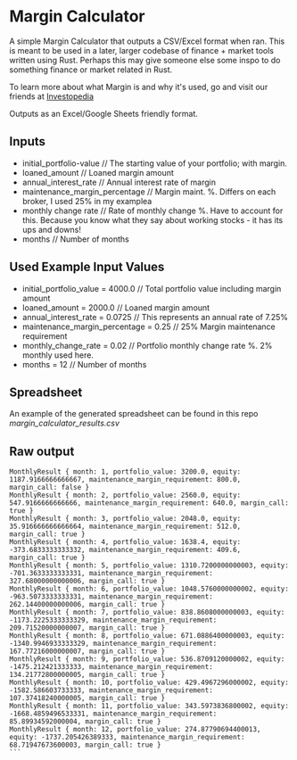 # Margin Calculator

A simple Margin Calculator that outputs a CSV/Excel format when ran. This is meant to be used in a later, larger codebase of finance + market tools written using Rust. Perhaps this may give someone else some inspo to do something finance or market related in Rust.

To learn more about what Margin is and why it's used, go and visit our friends at [Investopedia](https://www.investopedia.com/terms/m/margin.asp) 


Outputs as an Excel/Google Sheets friendly format.

## Inputs

- initial_portfolio-value  // The starting value of your portfolio; with margin.
- loaned_amount           // Loaned margin amount
- annual_interest_rate  // Annual interest rate of margin
- maintenance_margin_percentage // Margin maint. %. Differs on each broker, I used 25% in my examplea
- monthly change rate // Rate of monthly change %. Have to account for this. Because you know what they say about working stocks - it has its ups and downs!
- months // Number of months


## Used Example Input Values

- initial_portfolio_value = 4000.0 // Total portfolio value including margin amount
- loaned_amount = 2000.0 // Loaned margin amount
- annual_interest_rate  = 0.0725 // This represents an annual rate of 7.25%
- maintenance_margin_percentage = 0.25 // 25% Margin maintenance requirement
- monthly_change_rate = 0.02 // Portfolio monthly change rate %. 2% monthly used here.
- months = 12 // Number of months


## Spreadsheet 
An example of the generated spreadsheet can be found in this repo *margin_calculator_results.csv*


## Raw output
````
MonthlyResult { month: 1, portfolio_value: 3200.0, equity: 1187.9166666666667, maintenance_margin_requirement: 800.0, margin_call: false }
MonthlyResult { month: 2, portfolio_value: 2560.0, equity: 547.9166666666666, maintenance_margin_requirement: 640.0, margin_call: true }
MonthlyResult { month: 3, portfolio_value: 2048.0, equity: 35.916666666666664, maintenance_margin_requirement: 512.0, margin_call: true }
MonthlyResult { month: 4, portfolio_value: 1638.4, equity: -373.6833333333332, maintenance_margin_requirement: 409.6, margin_call: true }
MonthlyResult { month: 5, portfolio_value: 1310.7200000000003, equity: -701.3633333333331, maintenance_margin_requirement: 327.68000000000006, margin_call: true }
MonthlyResult { month: 6, portfolio_value: 1048.5760000000002, equity: -963.5073333333331, maintenance_margin_requirement: 262.14400000000006, margin_call: true }
MonthlyResult { month: 7, portfolio_value: 838.8608000000003, equity: -1173.2225333333329, maintenance_margin_requirement: 209.71520000000007, margin_call: true }
MonthlyResult { month: 8, portfolio_value: 671.0886400000003, equity: -1340.9946933333329, maintenance_margin_requirement: 167.77216000000007, margin_call: true }
MonthlyResult { month: 9, portfolio_value: 536.8709120000002, equity: -1475.212421333333, maintenance_margin_requirement: 134.21772800000005, margin_call: true }
MonthlyResult { month: 10, portfolio_value: 429.4967296000002, equity: -1582.586603733333, maintenance_margin_requirement: 107.37418240000005, margin_call: true }
MonthlyResult { month: 11, portfolio_value: 343.5973836800002, equity: -1668.4859496533331, maintenance_margin_requirement: 85.89934592000004, margin_call: true }
MonthlyResult { month: 12, portfolio_value: 274.87790694400013, equity: -1737.205426389333, maintenance_margin_requirement: 68.71947673600003, margin_call: true }
```
